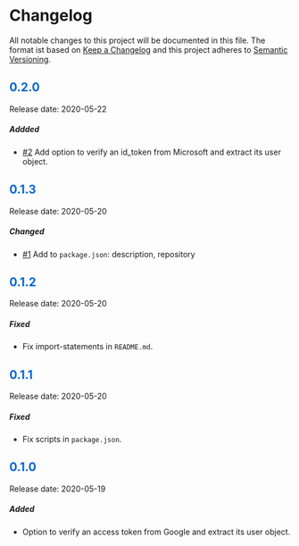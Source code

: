 # Changelog

All notable changes to this project will be documented in this file. The format ist based on [Keep a Changelog](https://keepachangelog.com) and this project adheres to [Semantic Versioning](https://semver.org/).

## <span style="color: #0366d6;">0.2.0</span>

Release date: 2020-05-22

##### Addded

- [#2](https://github.com/jubileesoft/amsel/pull/2) Add option to verify an id_token from Microsoft and extract its user object.

## <span style="color: #0366d6;">0.1.3</span>

Release date: 2020-05-20

##### Changed

- [#1](https://github.com/jubileesoft/amsel/pull/1) Add to `package.json`: description, repository

## <span style="color: #0366d6;">0.1.2</span>

Release date: 2020-05-20

##### Fixed

- Fix import-statements in `README.md`.

## <span style="color: #0366d6;">0.1.1</span>

Release date: 2020-05-20

##### Fixed

- Fix scripts in `package.json`.

## <span style="color: #0366d6;">0.1.0</span>

Release date: 2020-05-19

##### Added

- Option to verify an access token from Google and extract its user object.